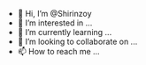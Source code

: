 - 👋 Hi, I’m @Shirinzoy
- 👀 I’m interested in ...
- 🌱 I’m currently learning ...
- 💞️ I’m looking to collaborate on ...
- 📫 How to reach me ...

<!---
Shirinzoy/Shirinzoy is a ✨ special ✨ repository because its `README.md` (this file) appears on your GitHub profile.
You can click the Preview link to take a look at your changes.
--->
